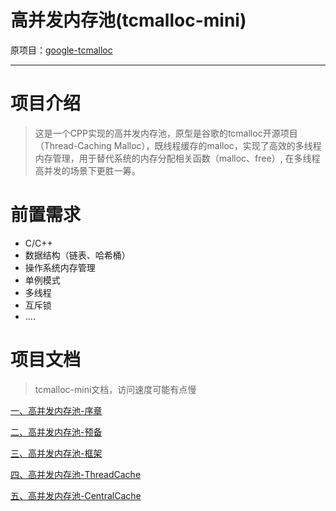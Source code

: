 # 高并发内存池(tcmalloc-mini)

原项目：[google-tcmalloc](https://github.com/google/tcmalloc)

---

# 项目介绍

> 这是一个CPP实现的高并发内存池，原型是谷歌的tcmalloc开源项目（Thread-Caching Malloc），既线程缓存的malloc，实现了高效的多线程内存管理，用于替代系统的内存分配相关函数（malloc、free）, 在多线程高并发的场景下更胜一筹。


# 前置需求

+ C/C++
+ 数据结构（链表、哈希桶）
+ 操作系统内存管理
+ 单例模式
+ 多线程
+ 互斥锁
+ ....


# 项目文档

> tcmalloc-mini文档，访问速度可能有点慢

[一、高并发内存池-序章](https://atong.run/posts/4062989894/)

[二、高并发内存池-预备](https://atong.run/posts/594127029/)

[三、高并发内存池-框架](https://atong.run/posts/1235732513/)

[四、高并发内存池-ThreadCache](https://atong.run/posts/1785806469/)

[五、高并发内存池-CentralCache](https://atong.run/posts/1806624746/)